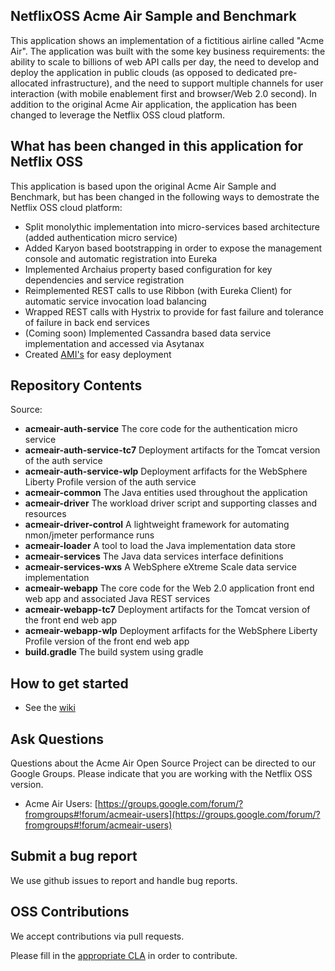 ## NetflixOSS Acme Air Sample and Benchmark

This application shows an implementation of a fictitious airline called "Acme Air".  The application was built with the some key business requirements: the ability to scale to billions of web API calls per day, the need to develop and deploy the application in public clouds (as opposed to dedicated pre-allocated infrastructure), and the need to support multiple channels for user interaction (with mobile enablement first and browser/Web 2.0 second).  In addition to the original Acme Air application, the application has been changed to leverage the Netflix OSS cloud platform.

## What has been changed in this application for Netflix OSS

This application is based upon the original Acme Air Sample and Benchmark, but has been changed in the following ways to demostrate the Netflix OSS cloud platform:

* Split monolythic implementation into micro-services based architecture (added authentication micro service)
* Added Karyon based bootstrapping in order to expose the management console and automatic registration into Eureka
* Implemented Archaius property based configuration for key dependencies and service registration
* Reimplemented REST calls to use Ribbon (with Eureka Client) for automatic service invocation load balancing
* Wrapped REST calls with Hystrix to provide for fast failure and tolerance of failure in back end services
* (Coming soon) Implemented Cassandra based data service implementation and accessed via Asytanax
* Created [AMI's](http://ispyker.blogspot.com/2013/09/acme-air-netflixoss-amis-for-your.html) for easy deployment

## Repository Contents

Source:

- **acmeair-auth-service** The core code for the authentication micro service
- **acmeair-auth-service-tc7** Deployment artifacts for the Tomcat version of the auth service
- **acmeair-auth-service-wlp** Deployment arfifacts for the WebSphere Liberty Profile version of the auth service
- **acmeair-common** The Java entities used throughout the application
- **acmeair-driver** The workload driver script and supporting classes and resources
- **acmeair-driver-control** A lightweight framework for automating nmon/jmeter performance runs
- **acmeair-loader** A tool to load the Java implementation data store
- **acmeair-services** The Java data services interface definitions
- **acmeair-services-wxs** A WebSphere eXtreme Scale data service implementation
- **acmeair-webapp** The core code for the Web 2.0 application front end web app and associated Java REST services
- **acmeair-webapp-tc7** Deployment artifacts for the Tomcat version of the front end web app
- **acmeair-webapp-wlp** Deployment arfifacts for the WebSphere Liberty Profile version of the front end web app
- **build.gradle** The build system using gradle

## How to get started

* See the [wiki](https://github.com/aspyker/acmeair-netflixoss/wiki)


## Ask Questions

Questions about the Acme Air Open Source Project can be directed to our Google Groups.  Please indicate that you are working with the Netflix OSS version.

* Acme Air Users: [https://groups.google.com/forum/?fromgroups#!forum/acmeair-users](https://groups.google.com/forum/?fromgroups#!forum/acmeair-users)

## Submit a bug report

We use github issues to report and handle bug reports.

## OSS Contributions

We accept contributions via pull requests.

Please fill in the [appropriate CLA](https://github.com/aspyker/acmeair-netflix/tree/master/CLAs) in order to contribute.
